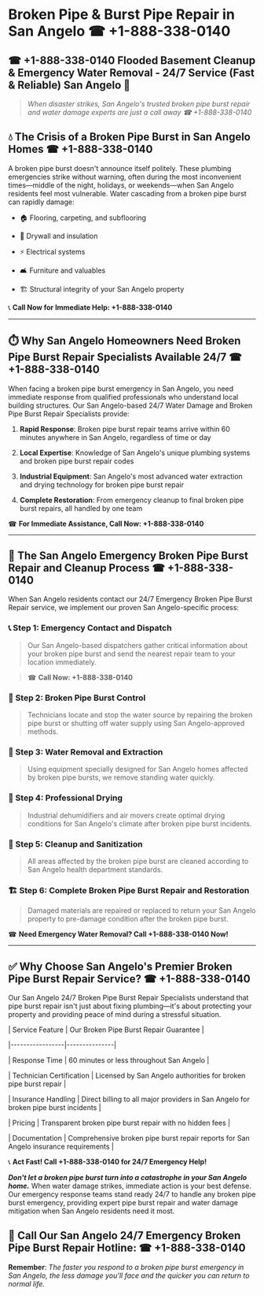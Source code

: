 # Broken Pipe & Burst Pipe Repair in San Angelo ☎ +1-888-338-0140  
## ☎ +1-888-338-0140 Flooded Basement Cleanup & Emergency Water Removal - 24/7 Service (Fast & Reliable) San Angelo 🚨  

> *When disaster strikes, San Angelo's trusted broken pipe burst repair and water damage experts are just a call away ☎ +1-888-338-0140*  

## 💧 The Crisis of a Broken Pipe Burst in San Angelo Homes ☎ +1-888-338-0140  

A broken pipe burst doesn't announce itself politely. These plumbing emergencies strike without warning, often during the most inconvenient times—middle of the night, holidays, or weekends—when San Angelo residents feel most vulnerable. Water cascading from a broken pipe burst can rapidly damage:  

* 🏠 Flooring, carpeting, and subflooring  
* 🧱 Drywall and insulation  
* ⚡ Electrical systems  
* 🛋️ Furniture and valuables  
* 🏗️ Structural integrity of your San Angelo property  

📞 **Call Now for Immediate Help: +1-888-338-0140**  

---  

## ⏱️ Why San Angelo Homeowners Need Broken Pipe Burst Repair Specialists Available 24/7 ☎ +1-888-338-0140  

When facing a broken pipe burst emergency in San Angelo, you need immediate response from qualified professionals who understand local building structures. Our San Angelo-based 24/7 Water Damage and Broken Pipe Burst Repair Specialists provide:  

1. **Rapid Response**: Broken pipe burst repair teams arrive within 60 minutes anywhere in San Angelo, regardless of time or day  
2. **Local Expertise**: Knowledge of San Angelo's unique plumbing systems and broken pipe burst repair codes  
3. **Industrial Equipment**: San Angelo's most advanced water extraction and drying technology for broken pipe burst repair  
4. **Complete Restoration**: From emergency cleanup to final broken pipe burst repairs, all handled by one team  

☎ **For Immediate Assistance, Call Now: +1-888-338-0140**  

---  

## 🔧 The San Angelo Emergency Broken Pipe Burst Repair and Cleanup Process ☎ +1-888-338-0140  

When San Angelo residents contact our 24/7 Emergency Broken Pipe Burst Repair service, we implement our proven San Angelo-specific process:  

### 📞 Step 1: Emergency Contact and Dispatch  
> Our San Angelo-based dispatchers gather critical information about your broken pipe burst and send the nearest repair team to your location immediately.  
> ☎ **Call Now: +1-888-338-0140**  

### 🚿 Step 2: Broken Pipe Burst Control  
> Technicians locate and stop the water source by repairing the broken pipe burst or shutting off water supply using San Angelo-approved methods.  

### 🌊 Step 3: Water Removal and Extraction  
> Using equipment specially designed for San Angelo homes affected by broken pipe bursts, we remove standing water quickly.  

### 💨 Step 4: Professional Drying  
> Industrial dehumidifiers and air movers create optimal drying conditions for San Angelo's climate after broken pipe burst incidents.  

### 🧼 Step 5: Cleanup and Sanitization  
> All areas affected by the broken pipe burst are cleaned according to San Angelo health department standards.  

### 🏗️ Step 6: Complete Broken Pipe Burst Repair and Restoration  
> Damaged materials are repaired or replaced to return your San Angelo property to pre-damage condition after the broken pipe burst.  

☎ **Need Emergency Water Removal? Call +1-888-338-0140 Now!**  

---  

## ✅ Why Choose San Angelo's Premier Broken Pipe Burst Repair Service? ☎ +1-888-338-0140  

Our San Angelo 24/7 Broken Pipe Burst Repair Specialists understand that pipe burst repair isn't just about fixing plumbing—it's about protecting your property and providing peace of mind during a stressful situation.  

| Service Feature | Our Broken Pipe Burst Repair Guarantee |  
|-----------------|---------------|  
| Response Time | 60 minutes or less throughout San Angelo |  
| Technician Certification | Licensed by San Angelo authorities for broken pipe burst repair |  
| Insurance Handling | Direct billing to all major providers in San Angelo for broken pipe burst incidents |  
| Pricing | Transparent broken pipe burst repair with no hidden fees |  
| Documentation | Comprehensive broken pipe burst repair reports for San Angelo insurance requirements |  

📞 **Act Fast! Call +1-888-338-0140 for 24/7 Emergency Help!**  

***Don't let a broken pipe burst turn into a catastrophe in your San Angelo home.*** When water damage strikes, immediate action is your best defense. Our emergency response teams stand ready 24/7 to handle any broken pipe burst emergency, providing expert pipe burst repair and water damage mitigation when San Angelo residents need it most.  

## 📱 Call Our San Angelo 24/7 Emergency Broken Pipe Burst Repair Hotline: ☎ +1-888-338-0140  

**Remember**: *The faster you respond to a broken pipe burst emergency in San Angelo, the less damage you'll face and the quicker you can return to normal life.*